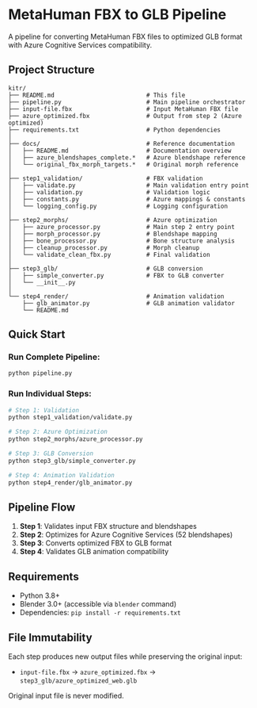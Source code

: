 # MetaHuman FBX to GLB Pipeline

A pipeline for converting MetaHuman FBX files to optimized GLB format with Azure Cognitive Services compatibility.

## Project Structure

```
kitr/
├── README.md                          # This file
├── pipeline.py                        # Main pipeline orchestrator
├── input-file.fbx                     # Input MetaHuman FBX file
├── azure_optimized.fbx                # Output from step 2 (Azure optimized)
├── requirements.txt                   # Python dependencies
│
├── docs/                              # Reference documentation
│   ├── README.md                      # Documentation overview
│   ├── azure_blendshapes_complete.*   # Azure blendshape reference
│   └── original_fbx_morph_targets.*   # Original morph reference
│
├── step1_validation/                  # FBX validation
│   ├── validate.py                    # Main validation entry point
│   ├── validation.py                  # Validation logic
│   ├── constants.py                   # Azure mappings & constants
│   └── logging_config.py              # Logging configuration
│
├── step2_morphs/                      # Azure optimization
│   ├── azure_processor.py             # Main step 2 entry point
│   ├── morph_processor.py             # Blendshape mapping
│   ├── bone_processor.py              # Bone structure analysis
│   ├── cleanup_processor.py           # Morph cleanup
│   └── validate_clean_fbx.py          # Final validation
│
├── step3_glb/                         # GLB conversion
│   ├── simple_converter.py            # FBX to GLB converter
│   └── __init__.py
│
└── step4_render/                      # Animation validation
    ├── glb_animator.py                # GLB animation validator
    └── README.md
```

## Quick Start

### Run Complete Pipeline:
```bash
python pipeline.py
```

### Run Individual Steps:
```bash
# Step 1: Validation
python step1_validation/validate.py

# Step 2: Azure Optimization
python step2_morphs/azure_processor.py

# Step 3: GLB Conversion
python step3_glb/simple_converter.py

# Step 4: Animation Validation
python step4_render/glb_animator.py
```

## Pipeline Flow

1. **Step 1**: Validates input FBX structure and blendshapes
2. **Step 2**: Optimizes for Azure Cognitive Services (52 blendshapes)
3. **Step 3**: Converts optimized FBX to GLB format
4. **Step 4**: Validates GLB animation compatibility

## Requirements

- Python 3.8+
- Blender 3.0+ (accessible via `blender` command)
- Dependencies: `pip install -r requirements.txt`

## File Immutability

Each step produces new output files while preserving the original input:

- `input-file.fbx` → `azure_optimized.fbx` → `step3_glb/azure_optimized_web.glb`

Original input file is never modified.
